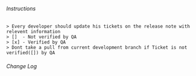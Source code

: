 ###### Instructions
    > Every developer should update his tickets on the release note with relevent information
    > []  - Not verified by QA
    > [x] - Verified by QA
    > Dont take a pull from current development branch if Ticket is not verified([]) by QA 




###### Change Log
